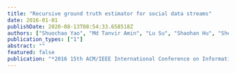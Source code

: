 ```yaml
---
title: "Recursive ground truth estimator for social data streams"
date: 2016-01-01
publishDate: 2020-08-13T08:54:33.658518Z
authors: ["Shuochao Yao", "Md Tanvir Amin", "Lu Su", "Shaohan Hu", "Shen Li", "Shiguang Wang", "Yiran Zhao", "Tarek Abdelzaher", "Lance Kaplan", "Charu Aggarwal", " others"]
publication_types: ["1"]
abstract: ""
featured: false
publication: "*2016 15th ACM/IEEE International Conference on Information Processing in Sensor Networks (IPSN)*"
---
```



